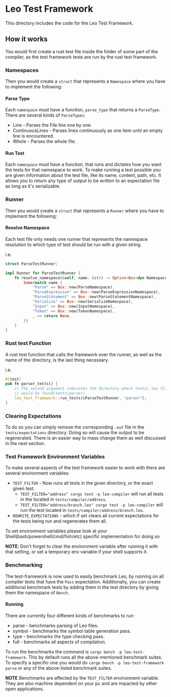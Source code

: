 # Leo Test Framework

This directory includes the code for the Leo Test Framework.

## How it works

You would first create a rust test file inside the folder of some part of the compiler, as the test framework tests are run by the rust test framework.

### Namespaces

Then you would create a `struct` that represents a `Namespace` where you have to implement the following:

#### Parse Type

Each `namespace` must have a function, `parse_type` that returns a `ParseType`. There are several kinds of `ParseTypes`:

- Line - Parses the File line one by one.
- ContinuousLines - Parses lines continuously as one item until an empty line is encountered.
- Whole - Parses the whole file.

#### Run Test

Each `namespace` must have a function, that runs and dictates how you want the tests for that namespace to work. To make running a test possible you are given information about the test file, like its name, content, path, etc. It allows you to return any type of output to be written to an expectation file as long as it's serializable.

### Runner

Then you would create a `struct` that represents a `Runner` where you have to implement the following:

#### Resolve Namespace

Each test file only needs one runner that represents the namespace resolution to which type of test should be run with a given string.

i.e.

```rust
struct ParseTestRunner;

impl Runner for ParseTestRunner {
    fn resolve_namespace(&self, name: &str) -> Option<Box<dyn Namespace>> {
        Some(match name {
            "Parse" => Box::new(ParseNamespace),
            "ParseExpression" => Box::new(ParseExpressionNamespace),
            "ParseStatement" => Box::new(ParseStatementNamespace),
            "Serialize" => Box::new(SerializeNamespace),
            "Input" => Box::new(InputNamespace),
            "Token" => Box::new(TokenNamespace),
            _ => return None,
        })
    }
}
```

### Rust test Function

A rust test function that calls the framework over the runner, as well as the name of the directory, is the last thing necessary.

i.e.

```rust
#[test]
pub fn parser_tests() {
	// The second argument indicates the directory where tests(.leo files)
	// would be found(tests/parser).
    leo_test_framework::run_tests(&ParseTestRunner, "parser");
}

```

### Clearing Expectations

To do so you can simply remove the corresponding `.out` file in the `tests/expectations` directory. Doing so will cause the output to be regenerated. There is an easier way to mass change them as well discussed in the next section.

### Test Framework Environment Variables

To make several aspects of the test framework easier to work with there are several environment variables:

- `TEST_FILTER` - Now runs all tests in the given directory, or the exact given test.
  - `TEST_FILTER="address" cargo test -p leo-compiler` will run all tests in the located in `tests/compiler/address`.
  - `TEST_FILTER="address/branch.leo" cargo test -p leo-compiler` will run the test located in `tests/compiler/address/branch.leo`.
- `REWRITE_EXPECTATIONS` - which if set clears all current expectations for the tests being run and regenerates them all.

To set environment variables please look at your Shell(bash/powershell/cmd/fish/etc) specific implementation for doing so

**NOTE**: Don't forget to clear the environment variable after running it with that setting, or set a temporary env variable if your shell supports it.

### Benchmarking

The test-framework is now used to easily benchmark Leo, by running on all compiler tests that have the `Pass` expectation.
Additionally, you can create additional benchmark tests by adding them in the test directory by giving them the namespace of `Bench`.

#### Running

There are currently four different kinds of benchmarks to run:

- parse - benchmarks parsing of Leo files.
- symbol - benchmarks the symbol table generation pass.
- type - benchmarks the type checking pass.
- full - benchmarks all aspects of compilation.

To run the benchmarks the command is `cargo bench -p leo-test-framework`.
This by default runs all the above-mentioned benchmark suites.
To specify a specific one you would do `cargo bench -p leo-test-framework parse` or any of the above-listed benchmark suites.

**NOTE** Benchmarks are affected by the `TEST_FILTER` environment variable.
They are also machine dependent on your pc and are impacted by other open applications.
